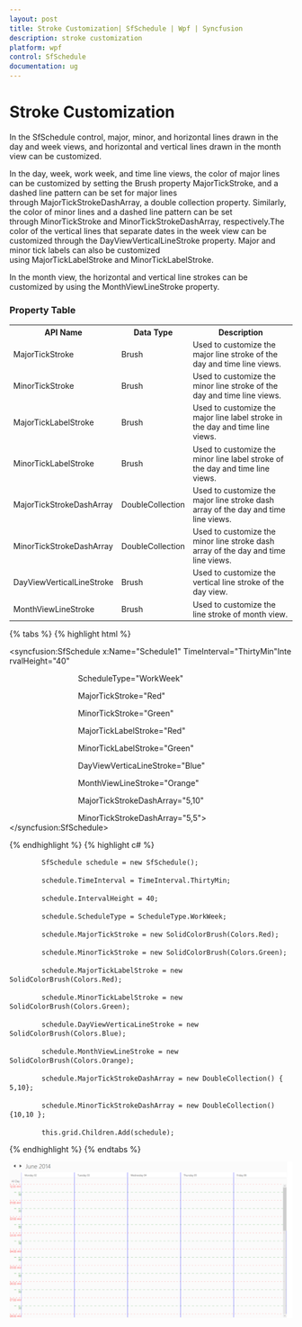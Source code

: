 ```yaml
---
layout: post
title: Stroke Customization| SfSchedule | Wpf | Syncfusion
description: stroke customization
platform: wpf
control: SfSchedule
documentation: ug
---
```


# Stroke Customization

In the SfSchedule control, major, minor, and horizontal lines drawn in the day and week views, and horizontal and vertical lines drawn in the month view can be customized.

In the day, week, work week, and time line views, the color of major lines can be customized by setting the Brush property MajorTickStroke, and a dashed line pattern can be set for major lines through MajorTickStrokeDashArray, a double collection property. Similarly, the color of minor lines and a dashed line pattern can be set through MinorTickStroke and MinorTickStrokeDashArray, respectively.The color of the vertical lines that separate dates in the week view can be customized through the DayViewVerticalLineStroke property. Major and minor tick labels can also be customized using MajorTickLabelStroke and MinorTickLabelStroke.

In the month view, the horizontal and vertical line strokes can be customized by using the MonthViewLineStroke property.



###  Property Table

<table>
<tr>
<th>
API Name</th><th>
Data Type</th><th>
Description</th></tr>
<tr>
<td>
MajorTickStroke</td><td>
Brush</td><td>
Used to customize the major line stroke of the day and time line views.</td></tr>
<tr>
<td>
MinorTickStroke</td><td>
Brush</td><td>
Used to customize the minor line stroke of the day and time line views.</td></tr>
<tr>
<td>
MajorTickLabelStroke</td><td>
Brush</td><td>
Used to customize the major line label stroke in the day and time line views.</td></tr>
<tr>
<td>
MinorTickLabelStroke</td><td>
Brush</td><td>
Used to customize the minor line label stroke of the day and time line views.</td></tr>
<tr>
<td>
MajorTickStrokeDashArray</td><td>
DoubleCollection</td><td>
Used to customize the major line stroke dash array of the day and time line views.</td></tr>
<tr>
<td>
MinorTickStrokeDashArray</td><td>
DoubleCollection</td><td>
Used to customize the minor line stroke dash array of the day and time line views.</td></tr>
<tr>
<td>
DayViewVerticalLineStroke</td><td>
Brush</td><td>
Used to customize the vertical line stroke of the day view.</td></tr>
<tr>
<td>
MonthViewLineStroke</td><td>
Brush</td><td>
Used to customize the line stroke of month view.</td></tr>
</table>

{% tabs %}
{% highlight html %}


<syncfusion:SfSchedule x:Name="Schedule1" TimeInterval="ThirtyMin"IntervalHeight="40"

                               ScheduleType="WorkWeek"

                               MajorTickStroke="Red"

                               MinorTickStroke="Green"

                               MajorTickLabelStroke="Red"

                               MinorTickLabelStroke="Green"

                               DayViewVerticaLineStroke="Blue"

                               MonthViewLineStroke="Orange"

                               MajorTickStrokeDashArray="5,10"

                               MinorTickStrokeDashArray="5,5"></syncfusion:SfSchedule>

{% endhighlight  %}
{% highlight c# %}





            SfSchedule schedule = new SfSchedule();

            schedule.TimeInterval = TimeInterval.ThirtyMin;

            schedule.IntervalHeight = 40;

            schedule.ScheduleType = ScheduleType.WorkWeek;

            schedule.MajorTickStroke = new SolidColorBrush(Colors.Red);

            schedule.MinorTickStroke = new SolidColorBrush(Colors.Green);

            schedule.MajorTickLabelStroke = new SolidColorBrush(Colors.Red);

            schedule.MinorTickLabelStroke = new SolidColorBrush(Colors.Green);

            schedule.DayViewVerticaLineStroke = new SolidColorBrush(Colors.Blue);

            schedule.MonthViewLineStroke = new SolidColorBrush(Colors.Orange); 

            schedule.MajorTickStrokeDashArray = new DoubleCollection() { 5,10};

            schedule.MinorTickStrokeDashArray = new DoubleCollection() {10,10 };

            this.grid.Children.Add(schedule);

{% endhighlight  %}
{% endtabs %}


![](Stroke-Customization_images/Stroke-Customization_img1.png)



